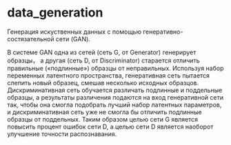# data_generation

Генерация искуственных данных с помощью генеративно-состязательной сети (GAN).

В системе GAN одна из сетей (сеть G, от Generator) генерирует образцы， а другая (сеть D, от Discriminator) старается отличить правильные («подлинные») образцы от неправильных. 
Используя набор переменных латентного пространства, генеративная сеть пытается слепить новый образец, смешав несколько исходных образцов. 
Дискриминативная сеть обучается различать подлинные и поддельные образцы, а результаты различения подаются на вход генеративной сети так, чтобы она смогла подобрать лучший набор латентных параметров, и дискриминативная сеть уже не смогла бы отличить подлинные образцы от поддельных. 
Таким образом целью сети G является повысить процент ошибок сети D, а целью сети D является наоборот улучшение точности распознавания.
